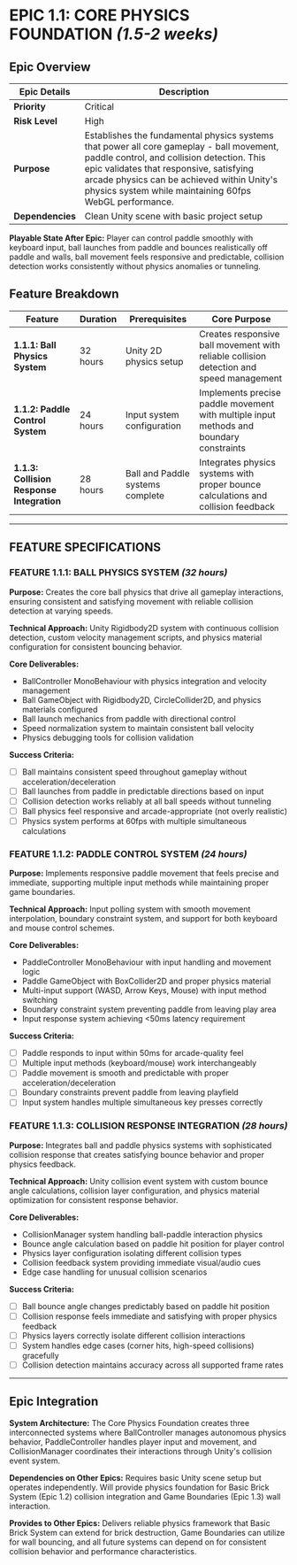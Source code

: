 # **EPIC 1.1: CORE PHYSICS FOUNDATION** *(1.5-2 weeks)*

## **Epic Overview**

| Epic Details | Description |
| --- | --- |
| **Priority** | Critical |
| **Risk Level** | High |
| **Purpose** | Establishes the fundamental physics systems that power all core gameplay - ball movement, paddle control, and collision detection. This epic validates that responsive, satisfying arcade physics can be achieved within Unity's physics system while maintaining 60fps WebGL performance. |
| **Dependencies** | Clean Unity scene with basic project setup |

**Playable State After Epic:** Player can control paddle smoothly with keyboard input, ball launches from paddle and bounces realistically off paddle and walls, ball movement feels responsive and predictable, collision detection works consistently without physics anomalies or tunneling.

## **Feature Breakdown**

| Feature | Duration | Prerequisites | Core Purpose |
| --- | --- | --- | --- |
| **1.1.1: Ball Physics System** | 32 hours | Unity 2D physics setup | Creates responsive ball movement with reliable collision detection and speed management |
| **1.1.2: Paddle Control System** | 24 hours | Input system configuration | Implements precise paddle movement with multiple input methods and boundary constraints |
| **1.1.3: Collision Response Integration** | 28 hours | Ball and Paddle systems complete | Integrates physics systems with proper bounce calculations and collision feedback |

---

## **FEATURE SPECIFICATIONS**

### **FEATURE 1.1.1: BALL PHYSICS SYSTEM** *(32 hours)*

**Purpose:** Creates the core ball physics that drive all gameplay interactions, ensuring consistent and satisfying movement with reliable collision detection at varying speeds.

**Technical Approach:** Unity Rigidbody2D system with continuous collision detection, custom velocity management scripts, and physics material configuration for consistent bouncing behavior.

**Core Deliverables:**
- BallController MonoBehaviour with physics integration and velocity management
- Ball GameObject with Rigidbody2D, CircleCollider2D, and physics materials configured
- Ball launch mechanics from paddle with directional control
- Speed normalization system to maintain consistent ball velocity
- Physics debugging tools for collision validation

**Success Criteria:**
- [ ] Ball maintains consistent speed throughout gameplay without acceleration/deceleration
- [ ] Ball launches from paddle in predictable directions based on input
- [ ] Collision detection works reliably at all ball speeds without tunneling
- [ ] Ball physics feel responsive and arcade-appropriate (not overly realistic)
- [ ] Physics system performs at 60fps with multiple simultaneous calculations

### **FEATURE 1.1.2: PADDLE CONTROL SYSTEM** *(24 hours)*

**Purpose:** Implements responsive paddle movement that feels precise and immediate, supporting multiple input methods while maintaining proper game boundaries.

**Technical Approach:** Input polling system with smooth movement interpolation, boundary constraint system, and support for both keyboard and mouse control schemes.

**Core Deliverables:**
- PaddleController MonoBehaviour with input handling and movement logic
- Paddle GameObject with BoxCollider2D and proper physics material
- Multi-input support (WASD, Arrow Keys, Mouse) with input method switching
- Boundary constraint system preventing paddle from leaving play area
- Input response system achieving <50ms latency requirement

**Success Criteria:**
- [ ] Paddle responds to input within 50ms for arcade-quality feel
- [ ] Multiple input methods (keyboard/mouse) work interchangeably
- [ ] Paddle movement is smooth and predictable with proper acceleration/deceleration
- [ ] Boundary constraints prevent paddle from leaving playfield
- [ ] Input system handles multiple simultaneous key presses correctly

### **FEATURE 1.1.3: COLLISION RESPONSE INTEGRATION** *(28 hours)*

**Purpose:** Integrates ball and paddle physics systems with sophisticated collision response that creates satisfying bounce behavior and proper physics feedback.

**Technical Approach:** Unity collision event system with custom bounce angle calculations, collision layer configuration, and physics material optimization for consistent response behavior.

**Core Deliverables:**
- CollisionManager system handling ball-paddle interaction physics
- Bounce angle calculation based on paddle hit position for player control
- Physics layer configuration isolating different collision types
- Collision feedback system providing immediate visual/audio cues
- Edge case handling for unusual collision scenarios

**Success Criteria:**
- [ ] Ball bounce angle changes predictably based on paddle hit position
- [ ] Collision response feels immediate and satisfying with proper physics feedback
- [ ] Physics layers correctly isolate different collision interactions
- [ ] System handles edge cases (corner hits, high-speed collisions) gracefully
- [ ] Collision detection maintains accuracy across all supported frame rates

---

## **Epic Integration**

**System Architecture:** The Core Physics Foundation creates three interconnected systems where BallController manages autonomous physics behavior, PaddleController handles player input and movement, and CollisionManager coordinates their interactions through Unity's collision event system.

**Dependencies on Other Epics:** Requires basic Unity scene setup but operates independently. Will provide physics foundation for Basic Brick System (Epic 1.2) collision integration and Game Boundaries (Epic 1.3) wall interaction.

**Provides to Other Epics:** Delivers reliable physics framework that Basic Brick System can extend for brick destruction, Game Boundaries can utilize for wall bouncing, and all future systems can depend on for consistent collision behavior and performance characteristics.